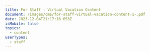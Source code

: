 ```yaml
---
title: For Staff - Virtual Vacation Content
document: /images/cms/for-staff-virtual-vacation-content-1-.pdf
date: 2023-12-04T21:17:16.653Z
isMobile: false
topics:
  - content
userTypes:
  - staff
---
```

